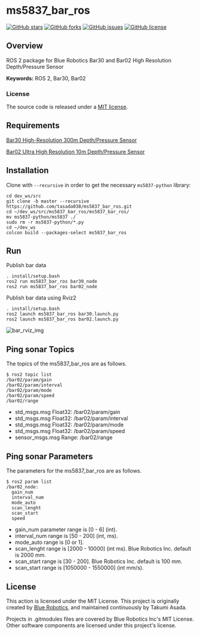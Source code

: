 # ms5837_bar_ros

[![GitHub stars](https://img.shields.io/github/stars/tasada038/ms5837_bar_ros.svg?style=social&label=Star&maxAge=2592000)](https://github.com/tasada038/ms5837_bar_ros/stargazers/)
[![GitHub forks](https://img.shields.io/github/forks/tasada038/ms5837_bar_ros.svg?style=social&label=Fork&maxAge=2592000)](https://github.com/tasada038/ms5837_bar_ros/network/)
[![GitHub issues](https://img.shields.io/github/issues/tasada038/ms5837_bar_ros.svg)](https://github.com/tasada038/ms5837_bar_ros/issues/)
[![GitHub license](https://img.shields.io/github/license/tasada038/ms5837_bar_ros.svg)](https://github.com/tasada038/ms5837_bar_ros/blob/master/LICENSE)

## Overview

ROS 2 package for Blue Robotics Bar30 and Bar02 High Resolution Depth/Pressure Sensor

**Keywords:** ROS 2, Bar30, Bar02

### License

The source code is released under a [MIT license](LICENSE).

## Requirements
[Bar30 High-Resolution 300m Depth/Pressure Sensor](https://bluerobotics.com/store/sensors-sonars-cameras/sensors/bar30-sensor-r1/)

[Bar02 Ultra High Resolution 10m Depth/Pressure Sensor](https://bluerobotics.com/store/sensors-sonars-cameras/sensors/bar02-sensor-r1-rp/)

## Installation

Clone with `--recursive` in order to get the necessary `ms5837-python` library:

```
cd dev_ws/src
git clone -b master --recursive https://github.com/tasada038/ms5837_bar_ros.git
cd ~/dev_ws/src/ms5837_bar_ros/ms5837_bar_ros/
mv ms5837-python/ms5837 ./
sudo rm -r ms5837-python/*.py
cd ~/dev_ws
colcon build --packages-select ms5837_bar_ros
```

## Run
Publish bar data
```
. install/setup.bash
ros2 run ms5837_bar_ros bar30_node
ros2 run ms5837_bar_ros bar02_node
```

Publish bar data using Rviz2
```
. install/setup.bash
ros2 launch ms5837_bar_ros bar30.launch.py
ros2 launch ms5837_bar_ros bar02.launch.py
```

![bar_rviz_img](img/bar_rviz.png)

## Ping sonar Topics
The topics of the ms5837_bar_ros are as follows.

```
$ ros2 topic list
/bar02/param/gain
/bar02/param/interval
/bar02/param/mode
/bar02/param/speed
/bar02/range
```

- std_msgs.msg Float32: /bar02/param/gain
- std_msgs.msg Float32: /bar02/param/interval
- std_msgs.msg Float32: /bar02/param/mode
- std_msgs.msg Float32: /bar02/param/speed
- sensor_msgs.msg Range: /bar02/range

## Ping sonar Parameters
The parameters for the ms5837_bar_ros are as follows.

```
$ ros2 param list
/bar02_node:
  gain_num
  interval_num
  mode_auto
  scan_lenght
  scan_start
  speed
```

- gain_num parameter range is [0 - 6] (int).
- interval_num range is [50 - 200] (int, ms).
- mode_auto range is [0 or 1].
- scan_lenght range is [2000 - 10000] (int ms). Blue Robotics Inc. default is 2000 mm.
- scan_start range is [30 - 200]. Blue Robotics Inc. default is 100 mm.
- scan_start range is [1050000 - 1550000] (int mm/s).

## License
This action is licensed under the MIT License. This project is originally created by [Blue Robotics](https://github.com/bluerobotics), and maintained continuously by Takumi Asada.

Projects in .gitmodules files are covered by Blue Robotics Inc's MIT License.
Other software components are licensed under this project's license.
